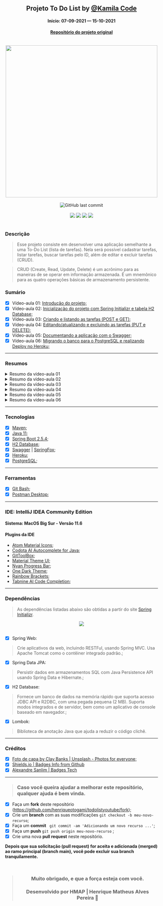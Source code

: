 <div align="center">

## Projeto To Do List by [@Kamila Code](https://github.com/Kamilahsantos/)

#### Início: 07-09-2021 — 15-10-2021

#### [Repositório do projeto original](https://github.com/Kamilahsantos/serie-todo-list-youtube)

</div>
<br>
<div align="center">
<img width="500" src="https://github.com/henriqueotogami/todolistyoutube/blob/master/JAVA-Cover.png?raw=true">
</div>
<br>
<div align="center">
<img alt="GitHub last commit" src="https://img.shields.io/github/last-commit/henriqueotogami/todolistyoutube">
</div>
<br>
<div align="center">
<img src="https://img.shields.io/github/issues/henriqueotogami/todolistyoutube">
<img src="https://img.shields.io/github/forks/henriqueotogami/todolistyoutube">
<img src="https://img.shields.io/github/stars/henriqueotogami/todolistyoutube">
<img src="https://img.shields.io/github/license/henriqueotogami/todolistyoutube">
</div>
<br>

### Descrição

> Esse projeto consiste em desenvolver uma aplicação semelhante a uma To-Do List (lista de tarefas).
> Nela será possível cadastrar tarefas, listar tarefas, buscar tarefas pelo ID, além de editar e excluir tarefas (CRUD).

> CRUD (Create, Read, Update, Delete) é um acrônimo para as maneiras de se operar em informação armazenada. 
> É um mnemônico para as quatro operações básicas de armazenamento persistente.

### Sumário

- [x] Vídeo-aula 01: [Introdução do projeto;](https://youtu.be/un7EgWqgNMs)
- [x] Vídeo-aula 02: [Inicialização do projeto com Spring Initializr e tabela H2 Database;](https://youtu.be/x0QtRR0Gp40)
- [x] Vídeo-aula 03: [Criando e listando as tarefas (POST e GET);](https://youtu.be/fR1O_U7Wd-c)
- [x] Vídeo-aula 04: [Editando/atualizando e excluindo as tarefas (PUT e DELETE);](https://youtu.be/jX6LAQQGunY)
- [x] Vídeo-aula 05: [Documentando a aplicação com o Swagger;](https://youtu.be/WMvaVwgrIFE)
- [x] Vídeo-aula 06: [Migrando o banco para o PostgreSQL e realizando Deploy no Heroku;](https://youtu.be/HIQtj5alGnE)
<hr>

### Resumos

<details>
    <summary> Resumo da vídeo-aula 01</summary>
<br>

> Apresentação do projeto através de uma visão panorâmica, mostrando as etapas e tecnologias utilizadas.

<hr>
</details>
<details>
    <summary> Resumo da vídeo-aula 02</summary>
<br>

> ### Aula 2
>
> Após executar a aplicação, o console será aberto, informando que o Spring está funcionando, 
> qual porta está utilizando, e qual é a URL de acesso.

> Console: Parte 1

<img target="_blank" alt="" width="500" src="https://github.com/henriqueotogami/todolistyoutube/blob/master/src/main/resources/img/Aula-2-Imagem-1.png?raw=true">

<br>

> Console: Parte 2

<img target="_blank" alt="" width="500" src="https://github.com/henriqueotogami/todolistyoutube/blob/master/src/main/resources/img/Aula-2-Imagem-2.png?raw=true">

<br>

> Console: Parte 3

<img target="_blank" alt="" width="500" src="https://github.com/henriqueotogami/todolistyoutube/blob/master/src/main/resources/img/Aula-2-Imagem-3.png?raw=true">

<hr>

> ### URL de acesso ao H2 Database
> 
> Com a aplicação executando, após clicar no botão de `Run` na classe `TodolistyoutubeApplication`, 
> copiar o endereço `URL` informado no console `jdbc:h2:mem:todolistyoutube`, conforme imagem do Console: Parte 2, mostrada acima.
> 
> Abrir o endereço `http://localhost:8080/h2-console` no navegador, e inserir o endereço copiado (mencionado acima) no campo `JDBC URL`, 
> conforme imagem abaixo.

<img target="_blank" alt="" width="500" src="https://github.com/henriqueotogami/todolistyoutube/blob/master/src/main/resources/img/Aula-2-localhost-8080-h2-console.png?raw=true">
<hr>

</details>
<details>
    <summary> Resumo da vídeo-aula 03</summary>
<br>

> ### Aula 3
> 
> Neste projeto, será utilizado o `Postman` como plataforma de desenvolvimento de `API`, através da URL `http://localhost:8080/api/v1/tasks`.

> ### Método POST
> 
> Para criar a primeira tarefa, utilize o método `POST`. 
> 
> Após isso, selecione `Body` -> `raw` -> `JSON`, digite o código abaixo e clique no botão `SEND`:
>
> ### JSON:

```json
{
    "title": "Gravando o terceiro vídeo",
    "description":"Vídeo sobre criação e listagem de tarefas.",
    "deadLine": "2021-09-30"
}
```

<hr>

> ### Método GET
> 
> O valor retornado no console do `Postman`, através do método `GET`, é mostrado abaixo:
>
> ### JSON:
```json
{
    "id": 1,
    "title": "Gravando o terceiro vídeo",
    "description": "Vídeo sobre criação e listagem de tarefas.",
    "deadLine": "2021-09-30T00:00:00.000+00:00",
    "createdAt": "2021-09-21T22:34:04.228+00:00",
    "updatedAt": "2021-09-21T22:34:04.228+00:00"
}
```

<img alt="" width="500" src="https://github.com/henriqueotogami/todolistyoutube/blob/master/src/main/resources/img/Aula-3-Post-Task-Postman-localhost.png?raw=true">

<hr>

> ### Simulação de erro
> 
> Simulando erro, omitindo a informação de data no campo `deadLine`:

<img target="_blank" alt="" width="500" src="https://github.com/henriqueotogami/todolistyoutube/blob/master/src/main/resources/img/Aula-3-Simulando-Erro-500.png?raw=true">
<img target="_blank" alt="" width="500" src="https://github.com/henriqueotogami/todolistyoutube/blob/master/src/main/resources/img/Aula-3-Simulando-Erro-500-IntelliJ.png?raw=true">

<hr>

> ### Método GET
> 
> Obtendo todas as tarefas criadas:

<img target="_blank" alt="" width="500" src="https://github.com/henriqueotogami/todolistyoutube/blob/master/src/main/resources/img/Aula-3-getAllTasks.png?raw=true">

> Obtendo tarefa por ID:

<img target="_blank" alt="" width="500" src="https://github.com/henriqueotogami/todolistyoutube/blob/master/src/main/resources/img/Aula-3-getTaskById.png?raw=true">

<hr>

> ### H2 Database: Utilizando SQL
> 
> Buscando todas as tarefas utilizando o `SELECT` na `H2 Database`:

<img target="_blank" alt="" width="500" src="https://github.com/henriqueotogami/todolistyoutube/blob/master/src/main/resources/img/Aula-3-SELECT-H2-Database-AllTasks.png?raw=true">

> Buscando somente as tarefas por `ID` utilizando o `SELECT` na `H2 Database`:

<img target="_blank" alt="" width="500" src="https://github.com/henriqueotogami/todolistyoutube/blob/master/src/main/resources/img/Aula-3-SELECT-H2-Database-TaskById.png?raw=true">

<hr>

</details>
<details>
    <summary> Resumo da vídeo-aula 04</summary>

<br>

> ### Aula 4
> 
> Realizando a atualização (PUT) e exclusão  (DELETE) de tarefas da nossa aplicação.
> 
> Lembrando que é necessário incluir a tarefa no banco de dados a cada atualização do código.
> 
> Isso é necessário porque o banco de dados atual não mantém o armazenamento das tarefas após ser desligado.
> 
> ### TODO:
> 
> **Isso será corrigido nas próximas aulas.**

> ### Método DELETE
>
> Excluindo a tarefa do banco de dados.
> 
> 1ª Etapa: Método POST - Inserindo a tarefa.
> 
> ### JSON:

```json
{
    "id": 1,
    "title": "Gravando o quarto vídeo (04 de 06)",
    "description": "Vídeo sobre update e delete das tarefas.",
    "deadLine": "2021-09-27T19:00:00.000+03:00"
}
```

> 2ª Etapa: DELETE
> 
> Para esse método, o comando é vazio e, consequentemente, o retorno também.

<img target="_blank" alt="" width="500" src="https://github.com/henriqueotogami/todolistyoutube/blob/master/src/main/resources/img/Aula-4-PUT-updateTaskById.png?raw=true">

<hr>

> ### Método PUT
> 
> Atualizando o título, a descrição e a data máxima da tarefa no banco de dados.
> 
> 1ª Estapa: POST - Inserindo a tarefa.
> 
> ### JSON:

```json
{
    "id": 1,
    "title": "Gravando o quarto vídeo",
    "description": "Vídeo sobre editar/atualizar e excluir as tarefas.",
    "deadLine": "2021-10-05T00:00:00.000+00:00"
}
```

> 2ª Etapa PUT
> 
> Atualizando a tarefa.
> 
> ### JSON:

```json
{
    "id": 1,
    "title": "Gravando o quarto vídeo (04 de 06)",
    "description": "Vídeo sobre update e delete das tarefas.",
    "deadLine": "2021-09-27T19:00:00.000+03:00"
}
```

> ### Resultado
> 
> Retorno do método PUT.
> 
> ### JSON:

```json
{
    "id": 1,
    "title": "Gravando o quarto vídeo (04 de 06)",
    "description": "Vídeo sobre update e delete das tarefas.",
    "deadLine": "2021-09-27T19:00:00.000+03:00",
    "createdAt": "2021-09-28T21:38:44.329+00:00",
    "updatedAt": "2021-09-28T21:45:01.896+00:00"
}
```

> Veja que após a atualização da tarefa através do método PUT,
> as datas de criação e atualização possuem horários diferentes.

<img target="_blank" alt="" width="500" src="https://github.com/henriqueotogami/todolistyoutube/blob/master/src/main/resources/img/Aula-4-DELETE-deleteTaskById.png?raw=true">

<hr>

</details>
<details>
    <summary> Resumo da vídeo-aula 05</summary>

<br>

> ### Refatorando o código
>
> Refatoração: Ao passar uma tarefa utilizando o método POST, é necessário informar o horário.
> A partir disso, o banco de dados armazena considerando o fuso horário local.

<img target="_blank" alt="" width="500" src="https://github.com/henriqueotogami/todolistyoutube/blob/master/src/main/resources/img/Aula-5-POST-Task.png?raw=true">

> ### JSON
> 
> Envio do método POST

```JSON

{
    "title": "Gravando o quinto vídeo (05 de 06)",
    "description": "Vídeo sobre documentação e refatoração do código.",
    "deadLine": "2021-10-05T19:00:00"
}

```

> Tarefa armazenada no banco de dados

```JSON

{
    "id": 1,
    "title": "Gravando o quinto vídeo (05 de 06)",
    "description": "Vídeo sobre documentação e refatoração do código.",
    "deadLine": "2021-10-05T19:00:00",
    "createdAt": "2021-10-05T19:21:20.731054",
    "updatedAt": "2021-10-05T19:21:20.73111"
}

```

> Informações no console

<img target="_blank" alt="" width="500" src="https://github.com/henriqueotogami/todolistyoutube/blob/master/src/main/resources/img/Aula-5-POST-Informacoes-Console.png?raw=true">

> 2021-10-05 19:21:20.686  INFO 967 --- [nio-8080-exec-4] c.k.t.controller.TaskController          : Criando uma nova tarefa com as informações 
> [Task(id=null, title=Gravando o quinto vídeo (05 de 06), description=Vídeo sobre documentação e refatoração do código., deadLine=2021-10-05T19:00, createdAt=null, updatedAt=null)]

> Atualizando a tarefa no banco de dados

<img target="_blank" alt="" width="500" src="https://github.com/henriqueotogami/todolistyoutube/blob/master/src/main/resources/img/Aula-5-POST-Atualizando-Tarefa.png?raw=true">

> Enviando pelo método PUT

```JSON

{
    "title": "Atualização: Gravando o quinto vídeo (05 de 06)",
    "description": "Vídeo sobre documentação e refatoração do código.",
    "deadLine": "2021-10-05T19:00:00"
}

```

> Atualização no Banco de dados

```JSON

{
    "id": 1,
    "title": "Atualização: Gravando o quinto vídeo (05 de 06)",
    "description": "Vídeo sobre documentação e refatoração do código.",
    "deadLine": "2021-10-05T19:00:00",
    "createdAt": "2021-10-07T18:15:47.463402",
    "updatedAt": "2021-10-07T18:18:34.990389"
}

```

<hr>

> ### Adicionando dependências
>
> Adicionando as dependências do `Springfox Swagger2` e `Springfox Swagger UI` no arquivo `pom.xml`:

```XML
    <dependency>
        <groupId>io.springfox</groupId>
        <artifactId>springfox-swagger-ui</artifactId>
        <version>2.9.2</version>
    </dependency>
    
    <dependency>
        <groupId>io.springfox</groupId>
        <artifactId>springfox-swagger2</artifactId>
        <version>2.9.2</version>
    </dependency>
```

<hr>

> ### Documentação
>
> Criar o diretório `docs` no endereço `src/main/java/com/kamilacode/todolistyoutube/`
> 
> Criar a classe `SwaggerConfiguration.java` no diretório `docs`.
>
> Depois de implementar a classe `src/main/java/com/kamilacode/todolistyoutube/docs/SwaggerConfiguration.java`
> 
> Executar a aplicação, e abrir a URL da Documentação no Swagger `http://localhost:8080/swagger-ui.html#/`

<img target="_blank" alt="" width="500" src="https://github.com/henriqueotogami/todolistyoutube/blob/master/src/main/resources/img/Aula-5-Documentacao-Swagger-UI.png?raw=true">

> Gerenciador de Tarefas
>
> Task-Controller
> 
> Adicionando mensagens para os erros retornados


<img target="_blank" alt="" width="500" src="https://github.com/henriqueotogami/todolistyoutube/blob/master/src/main/resources/img/Aula-5-Documentacao-Tratamento-Mensagem-Erro.png?raw=true">

> Método: GET | Endereço: /api/v1/tasks | Listando todas as tarefas.

<img target="_blank" alt="" width="500" src="https://github.com/henriqueotogami/todolistyoutube/blob/master/src/main/resources/img/Aula-5-Documentacao-Tratam-GET-Listando-Tarefas.png?raw=true">

> Método: POST | Endereço: /api/v1/tasks | Criando uma nova tarefa.

<img target="_blank" alt="" width="500" src="https://github.com/henriqueotogami/todolistyoutube/blob/master/src/main/resources/img/Aula-5-Documentacao-Tratam-POST-Criando-Tarefas.png?raw=true">

> Método: GET | Endereço: /api/v1/tasks/{id} | Buscando uma tarefa pelo identificador único(ID).

<img target="_blank" alt="" width="500" src="https://github.com/henriqueotogami/todolistyoutube/blob/master/src/main/resources/img/Aula-5-Documentacao-Tratam-GET-Buscando-Tarefa.png?raw=true">

> Método: PUT | Endereço: /api/v1/tasks/{id} | Atualizando uma nova tarefa existente.

<img target="_blank" alt="" width="500" src="https://github.com/henriqueotogami/todolistyoutube/blob/master/src/main/resources/img/Aula-5-Documentacao-Tratam-PUT-Atualizando-Tarefa.png?raw=true">

> Método: DELETE | Endereço: /api/v1/tasks/{id} | Excluindo uma tarefa existente.

<img target="_blank" alt="" width="500" src="https://github.com/henriqueotogami/todolistyoutube/blob/master/src/main/resources/img/Aula-5-Documentacao-Tratam-DELETE-Excluindo-Tarefa.png?raw=true">

<hr>
</details>
<details>
    <summary> Resumo da vídeo-aula 06</summary>

<br>

> ### Aula 06
> 
> #### Alternando do H2 Database para o PostgreSQL
> 
> Adicionando a dependência no arquivo pom.xml
> 
> todolistyoutube/pom.xml
> 
> #### XML:

```XML

<dependency>
    <groupId>org.postgresql</groupId>
    <artifactId>postgresql</artifactId>
</dependency>

```

<br>

> Substituindo as configurações de banco de dados
> 
> `src/main/resources/application.properties`

```PROPERTIES

spring.datasource.url=${JDBC_DATASOURCE_URL}
spring.jpa.show-sql=true
spring.jpa.generate-ddl=true
server.port=${PORT:8080}

spring.datasource.driverClassName=org.postgresql.Driver
spring.datasource.maxActive=10
spring.datasource.maxIdle=5
spring.datasource.minIdle=2
spring.datasource.initialSize=5
spring.datasource.removeAbandoned=true

```

<br>

> Criar o arquivo que informe ao Heroku que esse projeto utiliza a versão 11 do Java.
> 
> `todolistyoutube/system.properties`
> 
> #### PROPERTIES:

```PROPERTIES

java.runtime.version=11

```

<br>

> ### Deploy no Heroku
> 
> Para instalar o Heroku: [https://devcenter.heroku.com/articles/heroku-cli](https://devcenter.heroku.com/articles/heroku-cli])
>
> 1 - Esteja na branch master, para criar o app no Heroku. Comando no console: `$ heroku create`
>
> 2 - Após criar o app, renomeie. Comando no console: `$ heroku apps:rename todolist-kamilacode-hmap`
>
> 3 - Link com o nome do app renomeado: [https://todolist-kamilacode-hmap.herokuapp.com/](https://todolist-kamilacode-hmap.herokuapp.com/)
> 
> 4 - Enviar a branch master para o Heroku: `$ git push heroku master`

<br>

> #### Falha no Deploy
> 
> Por alguma razão, que eu não consegui descobrir ainda, mesmo seguindo as etapas do tutorial, 
> todas as minhas tentivas de build no Heroku falharam.

<img target="_blank" alt="" width="500" src="https://github.com/henriqueotogami/todolistyoutube/blob/master/src/main/resources/img/Aula-6-ERRO-Deploy-Heroku.png?raw=true">

<br>

> #### Solução da falha no Deploy
> 
> [Artigo de solução no site ExceptionError](https://exerror.com/failed-to-execute-goal-org-apache-maven-pluginsmaven-resources-plugin3-2-0resources/)
>
> Em resumo, adicionei as configurações abaixo.
> 
> 1 - Adicionada a versão 3.1.0 do Maven Resources em Plugins;
> 
> ##### XML

```XML

<plugin>
    <groupId>org.apache.maven.plugins</groupId>
    <artifactId>maven-resources-plugin</artifactId>
    <version>3.1.0</version>
</plugin> 

```

<br>

> 2 - Adicionada o Encoding UTF-8 em Properties.
> 
> ##### XML

```XML

<properties>
    <project.build.sourceEncoding>UTF-8</project.build.sourceEncoding>
</properties>

```

<br>

> #### BUILD SUCCESS
> 
> Após adicionar as configurações descritas acima, utilizei o comando `$ git push heroku master`

<img target="_blank" alt="" width="500" src="https://github.com/henriqueotogami/todolistyoutube/blob/master/src/main/resources/img/Aula-6-BUILD-SUCCESS-Deploy-Heroku.png?raw=true">

<br>

> Visualizando no terminal os logs: `$ heroku logs --tail`

<img target="_blank" alt="" width="500" src="https://github.com/henriqueotogami/todolistyoutube/blob/master/src/main/resources/img/Aula-6-Heroku-Logs--tail.png?raw=true">

<br>

> ### Conectando com o banco de dados PostgreSQL
> 
> Utilizando o comando no terminal: `$ heroku addons:create heroku-postgresql`

<img target="_blank" alt="" width="500" src="https://github.com/henriqueotogami/todolistyoutube/blob/master/src/main/resources/img/Aula-6-heroku-addons-create-heroku-postgresql.png?raw=true">

<br>

> Visualizando as variáveis de configuração: `$ heroku config`

<img target="_blank" alt="" width="500" src="https://github.com/henriqueotogami/todolistyoutube/blob/master/src/main/resources/img/Aula-6-Heroku-Config.png?raw=true">

<br>

> Visualizando as informações do Heroku: `$ heroku pg`

<img target="_blank" alt="" width="500" src="https://github.com/henriqueotogami/todolistyoutube/blob/master/src/main/resources/img/Aula-6-Heroku-PG.png?raw=true">

</details>

<hr>

### Tecnologias

- [x] [Maven](https://maven.apache.org/guides/getting-started/maven-in-five-minutes.html);
- [x] [Java 11](https://www.oracle.com/br/java/technologies/javase/jdk11-archive-downloads.html);
- [x] [Spring Boot 2.5.4](https://spring.io/projects/spring-boot);
- [x] [H2 Database](https://www.h2database.com/html/main.html);
- [x] [Swagger](https://swagger.io) | [SpringFox](https://springfox.github.io/springfox/);
- [x] [Heroku](https://devcenter.heroku.com/categories/java-support);
- [x] [PostgreSQL](https://www.postgresql.org);

<hr>

### Ferramentas

- [x] [Git Bash](https://git-scm.com/downloads);
- [x] [Postman Desktop](https://www.postman.com);

<hr>

### IDE: IntelliJ IDEA Community Edition

#### Sistema: MacOS Big Sur - Versão 11.6

#### Plugins da IDE

- [Atom Material Icons](https://plugins.jetbrains.com/plugin/10044-atom-material-icons);
- [Codota AI Autocomplete for Java](https://plugins.jetbrains.com/plugin/7638-codota-ai-autocomplete-for-java-and-javascript);
- [GitToolBox](https://plugins.jetbrains.com/plugin/7499-gittoolbox);
- [Material Theme UI](https://plugins.jetbrains.com/plugin/8006-material-theme-ui);
- [Nyan Progress Bar](https://plugins.jetbrains.com/plugin/8575-nyan-progress-bar);
- [One Dark Theme](https://plugins.jetbrains.com/plugin/11938-one-dark-theme);
- [Rainbow Brackets](https://plugins.jetbrains.com/plugin/10080-rainbow-brackets);
- [Tabnine AI Code Completion](https://plugins.jetbrains.com/plugin/12798-tabnine-ai-code-completion-js-java-python-ts-rust-go-php--more);

<hr>

### Dependências

> As dependências listadas abaixo são obtidas a partir do site [Spring Initializr](https://start.spring.io).

<div align="center">
<img target="_blank" width="auto" src="https://github.com/henriqueotogami/todolistyoutube/blob/master/Spring-initializr.png?raw=true">
</div>
<br>

- [x] Spring Web: 
> Crie aplicativos da web, incluindo RESTFul, usando Spring MVC.
> Usa Apache Tomcat como o contêiner integrado padrão.;
- [x] Spring Data JPA:
> Persistir dados em armazenamentos SQL com Java Persistence API usando Spring Data e Hibernate.;
- [x] H2 Database:
> Fornece um banco de dados na memória rápido que suporta acesso JDBC API e R2DBC, com uma pegada pequena (2 MB).
> Suporta modos integrados e de servidor, bem como um aplicativo de console baseado em navegador.;
- [x] Lombok:
> Biblioteca de anotação Java que ajuda a reduzir o código clichê.

<hr>

### Créditos

- [x] [Foto de capa by Clay Banks | Unsplash - Photos for everyone;](https://unsplash.com/photos/oO6Gm16Cqcg)
- [x] [Shields.io | Badges Info from Github](https://img.shields.io)
- [x] [Alexandre Sanlim | Badges Tech](https://github.com/alexandresanlim/Badges4-README.md-Profile)

<hr>

> ### Caso você queira ajudar a melhorar este repositório, qualquer ajuda é bem vinda.

- [x] Faça um **fork** deste repositório (https://github.com/henriqueotogami/todolistyoutube/fork);
- [x] Crie um **branch** com as suas modificações ` git checkout -b meu-novo-recurso `;
- [x] Faça um **commit** ` git commit -am 'Adicionando um novo recurso ...'`;
- [x] Faça um **push** ` git push origin meu-novo-recurso ` ;
- [x] Crie uma nova **pull request** neste repositório.

**Depois que sua solicitação (pull request) for aceita e adicionada (merged) ao ramo principal (branch main), você pode excluir sua branch tranquilamente.**

<div align="center">

<br>

> ### **Muito obrigado, e que a força esteja com você.**
>
> ### Desenvolvido por **HMAP | Henrique Matheus Alves Pereira** 🦁

</div>

